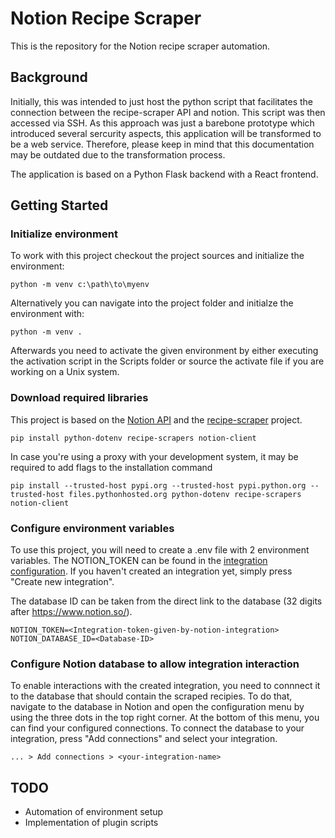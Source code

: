 # Notion Recipe Scraper
This is the repository for the Notion recipe scraper automation. 

## Background
Initially, this was intended to just host the python script that facilitates the connection between the recipe-scraper API and notion. This script was then accessed via SSH. As this approach was just a barebone prototype which introduced several sercurity aspects, this application will be transformed to be a web service. Therefore, please keep in mind that this documentation may be outdated due to the transformation process.

The application is based on a Python Flask backend with a React frontend.

## Getting Started
### Initialize environment
To work with this project checkout the project sources and initialize the environment:

    python -m venv c:\path\to\myenv

Alternatively you can navigate into the project folder and initialze the environment with:

    python -m venv .

Afterwards you need to activate the given environment by either executing the activation script in the Scripts folder or source the activate file if you are working on a Unix system.

### Download required libraries
This project is based on the [Notion API](https://github.com/ramnes/notion-sdk-py) and the [recipe-scraper](https://github.com/hhursev/recipe-scrapers) project. 

    pip install python-dotenv recipe-scrapers notion-client

In case you're using a proxy with your development system, it may be required to add flags to the installation command

    pip install --trusted-host pypi.org --trusted-host pypi.python.org --trusted-host files.pythonhosted.org python-dotenv recipe-scrapers notion-client

### Configure environment variables
To use this project, you will need to create a .env file with 2 environment variables. The NOTION_TOKEN can be found in the [integration configuration](https://www.notion.so/my-integrations). If you haven't created an integration yet, simply press "Create new integration". 

The database ID can be taken from the direct link to the database (32 digits after https://www.notion.so/).

    NOTION_TOKEN=<Integration-token-given-by-notion-integration>
    NOTION_DATABASE_ID=<Database-ID>

### Configure Notion database to allow integration interaction
To enable interactions with the created integration, you need to connnect it to the database that should contain the scraped recipies. To do that, navigate to the database in Notion and open the configuration menu by using the three dots in the top right corner. At the bottom of this menu, you can find your configured connections. To connect the database to your integration, press "Add connections" and select your integration.

    ... > Add connections > <your-integration-name>

## TODO
- Automation of environment setup
- Implementation of plugin scripts
